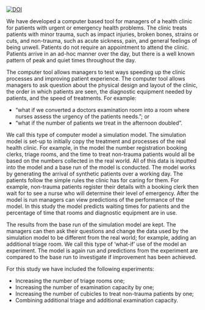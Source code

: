 [![DOI](https://zenodo.org/badge/DOI/10.5281/zenodo.11102678.svg)](https://doi.org/10.5281/zenodo.11102678)

We have developed a computer based tool for managers of a health clinic for patients with urgent or emergency health problems.  The clinic treats patients with minor trauma, such as impact injuries, broken bones, strains or cuts, and non-trauma, such as acute sickness, pain, and general feelings of being unwell.  Patients do not require an appointment to attend the clinic.  Patients arrive in an ad-hoc manner over the day, but there is a well known pattern of peak and quiet times throughout the day.

The computer tool allows managers to test ways speeding up the clinic processes and improving patient experience. The computer tool allows managers to ask question about the physical design and layout of the clinic, the order in which patients are seen, the diagnostic equipment needed by patients, and the speed of treatments.  For example:

* “what if we converted a doctors examination room into a room where nurses assess the urgency of the patients needs.”; or 
* “what if the number of patients we treat in the afternoon doubled”.

We call this type of computer model a simulation model.  The simulation model is set-up to initially copy the treatment and processes of the real health clinic.  For example, in the model the number registration booking clerks, triage rooms, and the time to treat non-trauma patients would all be based on the numbers collected in the real world.  All of this data is inputted into the model and a base run of the model is conducted. The model works by generating the arrival of synthetic patients over a working day. The patients follow the simple rules the clinic has for caring for them.  For example, non-trauma patients register their details with a booking clerk then wait for to see a nurse who will determine their level of emergency.  After the model is run managers can view predictions of the performance of the model.  In this study the model predicts waiting times for patients and the percentage of time that rooms and diagnostic equipment are in use.  

The results from the base run of the simulation model are kept. The managers can then ask their questions and change the data used by the simulation model to be different from the real world; for example, adding an additional triage room. We call this type of ‘what-if’ use of the model an experiment. The model is again run and predictions from the experiment are compared to the base run to investigate if improvement has been achieved.

For this study we have included the following experiments:

* Increasing the number of triage rooms one;
* Increasing the number of examination capacity by one;
* Increasing the number of cubicles to treat non-trauma patients by one;
* Combining additional triage and additional examination capacity.